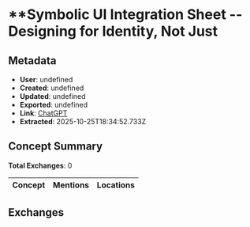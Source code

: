 # **Symbolic UI Integration Sheet -- Designing for Identity, Not Just

## Metadata

- **User**: undefined
- **Created**: undefined
- **Updated**: undefined
- **Exported**: undefined
- **Link**: [ChatGPT](undefined)
- **Extracted**: 2025-10-25T18:34:52.733Z

## Concept Summary

**Total Exchanges**: 0

| Concept | Mentions | Locations |
|---------|----------|----------|

## Exchanges


